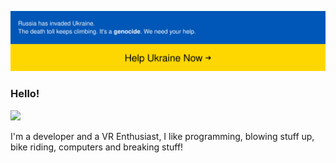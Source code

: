 [![Stand With Ukraine](https://raw.githubusercontent.com/vshymanskyy/StandWithUkraine/main/banner2-direct.svg)](https://stand-with-ukraine.pp.ua)

### Hello!
![](https://user-images.githubusercontent.com/57566773/232234344-1085901d-6487-4a1f-ac0e-0dd27d3d3aef.png)

I'm a developer and a VR Enthusiast, I like programming, blowing stuff up, bike riding, computers and breaking stuff!
